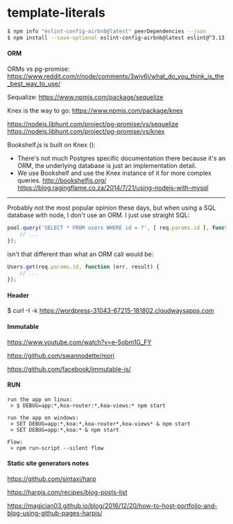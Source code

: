 # template-literals

```bash
$ npm info "eslint-config-airbnb@latest" peerDependencies --json
$ npm install --save-optional eslint-config-airbnb@latest eslint@^3.13.0 eslint-plugin-jsx-a11y@^3.0.2 eslint-plugin-import@^2.2.0 eslint-plugin-react@^6.9.0
```

#### ORM

ORMs vs pg-promise:
https://www.reddit.com/r/node/comments/3wiy6j/what_do_you_think_is_the_best_way_to_use/

Sequalize:
https://www.npmjs.com/package/sequelize

Knex is the way to go:
https://www.npmjs.com/package/knex

https://nodejs.libhunt.com/project/pg-promise/vs/sequelize
https://nodejs.libhunt.com/project/pg-promise/vs/knex

Bookshelf.js is built on Knex ():
- There's not much Postgres specific documentation there because it's an ORM,
the underlying database is just an implementation detail.
- We use Bookshelf and use the Knex instance of it for more complex queries.
http://bookshelfjs.org/
https://blog.ragingflame.co.za/2014/7/21/using-nodejs-with-mysql

----

Probably not the most popular opinion these days,
but when using a SQL database with node,
I don't use an ORM. I just use straight SQL:

```js
pool.query('SELECT * FROM users WHERE id = ?', [ req.params.id ], function (err, result) {
    // ...
});
```

isn't that different than what an ORM call would be:

```js
Users.get(req.params.id, function (err, result) {
    // ...
});
```

#### Header

$ curl -I -k https://wordpress-31043-67215-181802.cloudwaysapps.com

#### Immutable

https://www.youtube.com/watch?v=e-5obm1G_FY

https://github.com/swannodette/mori

https://github.com/facebook/immutable-js/

#### RUN

```
run the app on linux:
 > $ DEBUG=app:*,koa-router:*,koa-views:* npm start

run the app on windows:
 > SET DEBUG=app:*,koa:*,koa-router*,koa-views* & npm start
 > SET DEBUG=app:*,koa:* & npm start

Flow:
 > npm run-script --silent flow
```

#### Static site generators notes

https://github.com/sintaxi/harp

https://harpjs.com/recipes/blog-posts-list

https://magician03.github.io/blog/2016/12/20/how-to-host-portfolio-and-blog-using-github-pages-harpjs/
